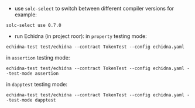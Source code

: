 - use `solc-select` to switch between different compiler versions
for example:
```
solc-select use 0.7.0
```

- run Echidna (in project roor):
in `property` testing mode:
```
echidna-test test/echidna --contract TokenTest --config echidna.yaml
```
in `assertion` testing mode:
```
echidna-test test/echidna --contract TokenTest --config echidna.yaml --test-mode assertion
```
in `dapptest` testing mode:
```
echidna-test test/echidna --contract TokenTest --config echidna.yaml --test-mode dapptest
```